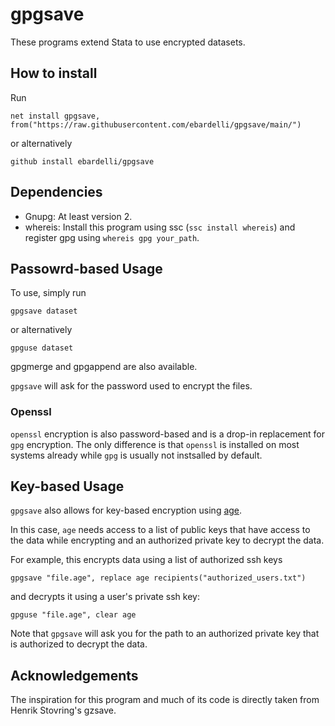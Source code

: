 # gpgsave

These programs extend Stata to use encrypted datasets.

## How to install
Run

    net install gpgsave, from("https://raw.githubusercontent.com/ebardelli/gpgsave/main/")

or alternatively
    
    github install ebardelli/gpgsave

## Dependencies
- Gnupg: At least version 2.
- whereis: Install this program using ssc (```ssc install whereis```) and register gpg using ```whereis gpg your_path```.

## Passowrd-based Usage
To use, simply run
    
    gpgsave dataset

or alternatively
    
    gpguse dataset

gpgmerge and gpgappend are also available.

`gpgsave` will ask for the password used to encrypt the files.

### Openssl

`openssl` encryption is also password-based and is a drop-in replacement for `gpg`
encryption. The only difference is that `openssl` is installed on most systems
already while `gpg` is usually not instsalled by default.

## Key-based Usage

`gpgsave` also allows for key-based encryption using [age](https://github.com/FiloSottile/age).

In this case, `age` needs access to a list of public keys that have access to the
data while encrypting and an authorized private key to decrypt the data.

For example, this encrypts data using a list of authorized ssh keys 

    gpgsave "file.age", replace age recipients("authorized_users.txt")

and decrypts it using a user's private ssh key:

    gpguse "file.age", clear age

Note that `gpgsave` will ask you for the path to an authorized private key that
is authorized to decrypt the data.

## Acknowledgements
The inspiration for this program and much of its code is directly taken from Henrik Stovring's gzsave.

